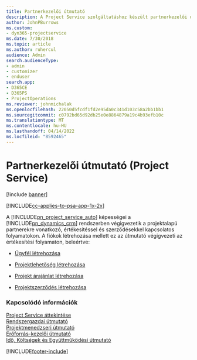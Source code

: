```yaml
---
title: Partnerkezelői útmutató
description: A Project Service szolgáltatáshoz készült partnerkezelői útmutató végigvezeti a projektalapú partnerekre vonatkozó, értékesítéssel és szerződésekkel kapcsolatos folyamatokon.
author: JohnPBurrows
ms.custom:
- dyn365-projectservice
ms.date: 7/30/2018
ms.topic: article
ms.author: ruhercul
audience: Admin
search.audienceType:
- admin
- customizer
- enduser
search.app:
- D365CE
- D365PS
- ProjectOperations
ms.reviewer: johnmichalak
ms.openlocfilehash: 22050d5fcdf1fd2e95da0c341d103c58a2bb1bb1
ms.sourcegitcommit: c0792bd65d92db25e0e8864879a19c4b93efb10c
ms.translationtype: MT
ms.contentlocale: hu-HU
ms.lasthandoff: 04/14/2022
ms.locfileid: "8592465"
---
```

# <a name="account-manager-guide-project-service"></a>Partnerkezelői útmutató (Project Service)

[!include [banner](../includes/psa-now-project-operations.md)]

[!INCLUDE[cc-applies-to-psa-app-1x-2x](../includes/cc-applies-to-psa-app-1x-2x.md)]

A [!INCLUDE[pn_project_service_auto](../includes/pn-project-service-auto.md)] képességei a [!INCLUDE[pn_dynamics_crm](../includes/pn-dynamics-crm.md)] rendszerben végigvezetik a projektalapú partnerekre vonatkozó, értékesítéssel és szerződésekkel kapcsolatos folyamatokon. A fiókok létrehozása mellett ez az útmutató végigvezeti az értékesítési folyamaton, beleértve:  
  
-   [Ügyfél létrehozása](../psa/create-customer-account.md)  
  
-   [Projektlehetőség létrehozása](../psa/create-project-opportunity.md)  
  
-   [Projekt árajánlat létrehozása](../psa/create-project-quote.md)  
  
-   [Projektszerződés létrehozása](../psa/create-project-contract.md)  
  
  
### <a name="see-also"></a>Kapcsolódó információk  
 [Project Service áttekintése](../psa/overview.md)   
 [Rendszergazdai útmutató](../psa/admin-guide.md)   
 [Projektmenedzseri útmutató](../psa/project-manager-guide.md)   
 [Erőforrás-kezelői útmutató](../psa/resource-manager-guide.md)   
 [Idő, Költségek és Együttműködési útmutató](../psa/time-expense-collaboration-guide.md)


[!INCLUDE[footer-include](../includes/footer-banner.md)]

